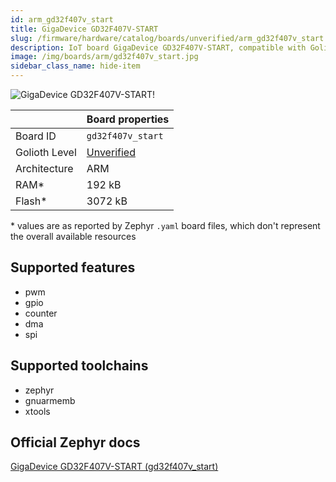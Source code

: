 ```yaml
---
id: arm_gd32f407v_start
title: GigaDevice GD32F407V-START
slug: /firmware/hardware/catalog/boards/unverified/arm_gd32f407v_start
description: IoT board GigaDevice GD32F407V-START, compatible with Golioth at unverified level.
image: /img/boards/arm/gd32f407v_start.jpg
sidebar_class_name: hide-item
---
```


[//]: # (This is an auto-generated file, do not edit! Changes to it will be lost upon re-generation)

![GigaDevice GD32F407V-START!](/img/boards/arm/gd32f407v_start.jpg "GigaDevice GD32F407V-START")

|                | Board properties     |
| -------------  | -------------------- |
| Board ID       | `gd32f407v_start` |
| Golioth Level  | [Unverified](/firmware/hardware#unverified-boards) |
| Architecture   | ARM |
| RAM*           | 192 kB |
| Flash*         | 3072 kB |

\* values are as reported by Zephyr `.yaml` board files, which don't represent the overall available resources



## Supported features

* pwm
* gpio
* counter
* dma
* spi

## Supported toolchains

* zephyr
* gnuarmemb
* xtools

## Official Zephyr docs

[GigaDevice GD32F407V-START (gd32f407v_start)](https://docs.zephyrproject.org/latest/boards/arm/gd32f407v_start/doc/index.html)
